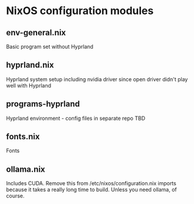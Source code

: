 # NixOS configuration modules

## env-general.nix

Basic program set without Hyprland

## hyprland.nix

Hyprland system setup including nvidia driver since open driver didn't play well with Hyprland

## programs-hyprland

Hyprland environment - config files in separate repo TBD

## fonts.nix

Fonts

## ollama.nix

Includes CUDA. Remove this from /etc/nixos/configuration.nix imports because it takes a really long time to build. Unless you need ollama, of course.
